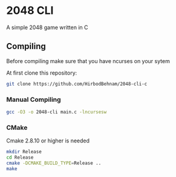 # 2048 CLI
A simple 2048 game written in C
## Compiling
Before compiling make sure that you have ncurses on your sytem

At first clone this repository:
```bash
git clone https://github.com/HirbodBehnam/2048-cli-c
```
### Manual Compiling
```bash
gcc -O3 -o 2048-cli main.c -lncursesw
```
### CMake
Cmake 2.8.10 or higher is needed
```bash
mkdir Release
cd Release
cmake -DCMAKE_BUILD_TYPE=Release ..
make
```